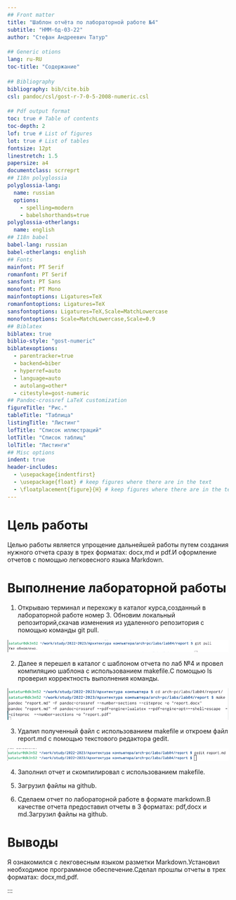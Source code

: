 ```yaml
---
## Front matter
title: "Шаблон отчёта по лабораторной работе №4"
subtitle: "НММ-бд-03-22"
author: "Стефан Андреевич Татур"

## Generic otions
lang: ru-RU
toc-title: "Содержание"

## Bibliography
bibliography: bib/cite.bib
csl: pandoc/csl/gost-r-7-0-5-2008-numeric.csl

## Pdf output format
toc: true # Table of contents
toc-depth: 2
lof: true # List of figures
lot: true # List of tables
fontsize: 12pt
linestretch: 1.5
papersize: a4
documentclass: scrreprt
## I18n polyglossia
polyglossia-lang:
  name: russian
  options:
	- spelling=modern
	- babelshorthands=true
polyglossia-otherlangs:
  name: english
## I18n babel
babel-lang: russian
babel-otherlangs: english
## Fonts
mainfont: PT Serif
romanfont: PT Serif
sansfont: PT Sans
monofont: PT Mono
mainfontoptions: Ligatures=TeX
romanfontoptions: Ligatures=TeX
sansfontoptions: Ligatures=TeX,Scale=MatchLowercase
monofontoptions: Scale=MatchLowercase,Scale=0.9
## Biblatex
biblatex: true
biblio-style: "gost-numeric"
biblatexoptions:
  - parentracker=true
  - backend=biber
  - hyperref=auto
  - language=auto
  - autolang=other*
  - citestyle=gost-numeric
## Pandoc-crossref LaTeX customization
figureTitle: "Рис."
tableTitle: "Таблица"
listingTitle: "Листинг"
lofTitle: "Список иллюстраций"
lotTitle: "Список таблиц"
lolTitle: "Листинги"
## Misc options
indent: true
header-includes:
  - \usepackage{indentfirst}
  - \usepackage{float} # keep figures where there are in the text
  - \floatplacement{figure}{H} # keep figures where there are in the text
---
```


# Цель работы

Целью работы является упрощение дальнейшей работы путем создания нужного отчета сразу в трех форматах: docx,md и pdf.И оформление отчетов с помощью легковесного языка Markdown.


# Выполнение лабораторной работы
1. Открываю терминал и перехожу в каталог курса,созданный в лабораторной работе номер 3. Обновим локальный репозиторий,скачав изменения из удаленного репозитория с помощью команды git pull.

![Обновление репозитория](image/рисунок1.png)

2. Далее я перешел в каталог с шаблоном отчета по лаб №4 и провел компиляцию шаблона с использованием makefile.С помощью ls проверил корректность выполнения команды.

![Создание файлов](image/рисунок2.png)

3. Удалил полученный файл с использованием makefile и откроем файл report.md c помощью текстового редактора gedit.

![Открытие файлов с помощью gedit](image/рисунок3.png)

4. Заполнил отчет и скомпилировал с использованием makefile.

5. Загрузил файлы на github.

6. Сделаем отчет по лабораторной работе в формате markdown.В качестве отчета предоставил отчеты в 3 форматах: pdf,docx и md.Загрузил файлы на github.

# Выводы

Я ознакомился с лекговесным языком разметки Markdown.Установил необходимое программное обеспечение.Сделал прошлы отчеты в трех форматах: docx,md,pdf.



:::

